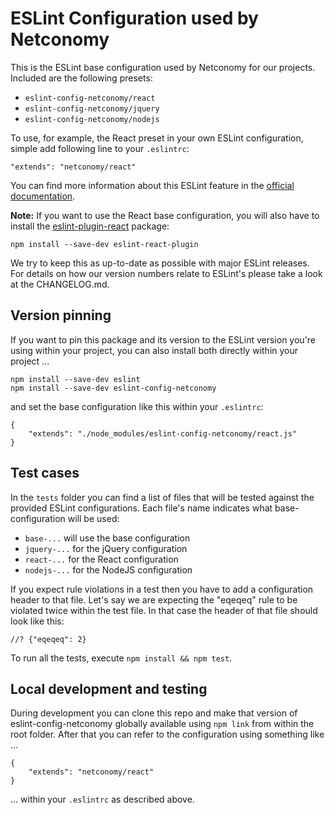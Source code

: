 # ESLint Configuration used by Netconomy

This is the ESLint base configuration used by Netconomy for our
projects. Included are the following presets:

* `eslint-config-netconomy/react`
* `eslint-config-netconomy/jquery`
* `eslint-config-netconomy/nodejs`

To use, for example, the React preset in your own ESLint configuration, simple
add following line to your `.eslintrc`:

```
"extends": "netconomy/react"
```

You can find more information about this ESLint feature in the
[official documentation](http://eslint.org/docs/developer-guide/shareable-configs).

**Note:** If you want to use the React base configuration, you will also have to
install the
[eslint-plugin-react](https://www.npmjs.com/package/eslint-plugin-react) package:

```
npm install --save-dev eslint-react-plugin
```

We try to keep this as up-to-date as possible with major ESLint releases. For
details on how our version numbers relate to ESLint's please take a look at the
CHANGELOG.md.


## Version pinning

If you want to pin this package and its version to the ESLint version you're
using within your project, you can also install both directly within your
project ...

```
npm install --save-dev eslint
npm install --save-dev eslint-config-netconomy
```

and set the base configuration like this within your `.eslintrc`:

```
{
    "extends": "./node_modules/eslint-config-netconomy/react.js"
}
```


## Test cases

In the `tests` folder you can find a list of files that will be tested against
the provided ESLint configurations. Each file's name indicates what
base-configuration will be used:

* `base-...` will use the base configuration
* `jquery-...` for the jQuery configuration
* `react-...` for the React configuration
* `nodejs-...` for the NodeJS configuration

If you expect rule violations in a test then you have to add a configuration
header to that file. Let's say we are expecting the "eqeqeq" rule to be violated
twice within the test file. In that case the header of that file should look
like this:

```
//? {"eqeqeq": 2}
```

To run all the tests, execute `npm install && npm test`.


## Local development and testing

During development you can clone this repo and make that version of
eslint-config-netconomy globally available using `npm link` from within the root
folder. After that you can refer to the configuration using something like ...

```
{
    "extends": "netconomy/react"
}
```


... within your `.eslintrc` as described above.
